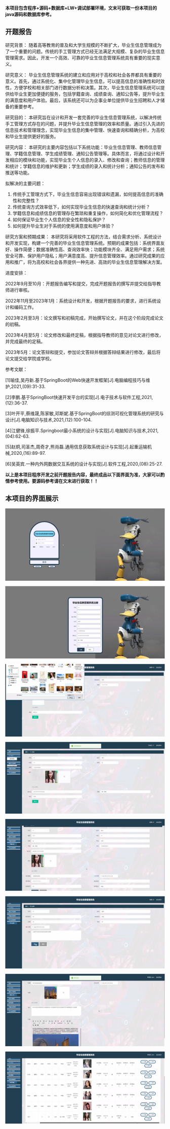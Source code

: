 ****本项目包含程序+源码+数据库+LW+调试部署环境，文末可获取一份本项目的java源码和数据库参考。****

## ******开题报告******

研究背景：
随着高等教育的普及和大学生规模的不断扩大，毕业生信息管理成为了一个重要的问题。传统的手工管理方式已经无法满足大规模、复杂的毕业生信息管理需求。因此，开发一个高效、可靠的毕业生信息管理系统具有重要的现实意义。

研究意义：
毕业生信息管理系统的建立和应用对于高校和社会各界都具有重要的意义。首先，通过系统化、集中化管理毕业生信息，可以提高信息的准确性和时效性，方便学校和相关部门进行数据分析和决策。其次，毕业生信息管理系统可以提供给毕业生更加便捷的服务，包括学籍查询、成绩查询、通知公告等，提升毕业生的满意度和用户体验。最后，该系统还可以为企事业单位提供毕业生招聘和人才储备的重要参考。

研究目的：
本研究旨在设计和开发一套完善的毕业生信息管理系统，以解决传统手工管理方式存在的问题，并提升毕业生信息管理的效率和质量。通过引入先进的信息技术和管理理念，实现毕业生信息的集中管理、快速查询和精确分析，为高校和毕业生提供更好的服务。

研究内容：
本研究的主要内容包括以下系统功能：毕业生信息管理、教师信息管理、学籍信息管理、学生成绩管理、通知公告管理等。具体而言，将通过设计和开发相应的模块和功能，实现毕业生个人信息的录入、修改和查询；教师信息的管理和统计；学籍信息的维护和更新；学生成绩的录入和统计分析；通知公告的发布和推送等功能。

拟解决的主要问题：

  1. 传统手工管理方式下，毕业生信息容易出现错误和遗漏，如何提高信息的准确性和完整性？
  2. 传统查询方式效率低下，如何实现毕业生信息的快速查询和统计分析？
  3. 学籍信息和成绩信息的管理存在繁琐和重复操作，如何简化和优化管理流程？
  4. 如何保证毕业生个人信息的安全性和隐私保护？
  5. 如何提升毕业生对于系统的使用满意度和用户体验？

研究方案和预期成果：
本研究将采用软件工程的方法，结合需求分析、系统设计和开发实现，构建一个完善的毕业生信息管理系统。预期的成果包括：系统界面友好、操作简便；数据准确性高、查询效率快；功能模块齐全、满足用户需求；系统安全可靠、保护用户隐私；用户满意度高、提升信息管理效率。通过研究成果的应用和推广，将为高校和社会各界提供一种先进、高效的毕业生信息管理解决方案。

进度安排：

2022年9月至10月：开题报告编写和提交，完成开题报告的撰写并提交给指导教师进行审核。

2022年11月至2023年1月：系统设计和开发，根据开题报告的要求，进行系统设计和编码工作。

2023年2月至3月：论文撰写和初稿完成，开始撰写论文，并在这个阶段完成论文的初稿。

2023年4月至5月：论文修改和最终定稿，根据指导教师的意见对论文进行修改，并完成最终的定稿。

2023年5月：论文答辩和提交，参加论文答辩并根据答辩结果进行修改，最后将论文提交给学院或学校。

参考文献：

[1]喻佳,吴丹新.基于SpringBoot的Web快速开发框架[J].电脑编程技巧与维护,2021,(09):31-33.

[2]李鹏.基于SpringBoot快速开发平台的实现[J].电子技术与软件工程,2021,(12):36-37.

[3]叶开平,蔡维晟,陈家敏,邓斯妮.基于SpringBoot的综测可视化管理系统的研究与设计[J].电脑知识与技术,2021,(12):100-104.

[4]江健锋,徐振平.Springboot最小系统的设计与实现[J].电脑知识与技术,2021,(04):62-63.

[5]赵炯,司圣杰,周奇才,熊肖磊.通用信息获取系统设计与实现[J].起重运输机械,2020,(16):89-97.

[6]吴英宾.一种内外网数据交互系统的设计与实现[J].软件工程,2020,(08):25-27.

****以上是本项目程序开发之前开题报告内容，最终成品以下面界面为准，大家可以酌情参考使用。要源码参考请在文末进行获取！！****

## ******本项目的界面展示******

![](./res/3e172d07862d4aefa6f2fc8f0805cfbf.png)

![](./res/175fdc7bedad416b92d7baf28066bea5.png)

![](./res/040c806ecff54bd2a5d87b16dffd1102.png)

![](./res/96f0d1ff721247a3a11f017747973d5b.png)

![](./res/1cbcee8420e84ff4aaac60a7ce95b78f.png)

![](./res/aad4987e7e1349179e2bc8bbbc8deb15.png)

![](./res/c3f4064fd33a4fc095d417280ce45287.png)

![](./res/3d648d78439b4f2dad940e786a23c417.png)

